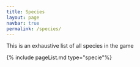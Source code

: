 ```yaml
---
title: Species
layout: page
navbar: true
permalink: /species/
---
```

This is an exhaustive list of all species in the game

{% include pageList.md type="specie"%}
